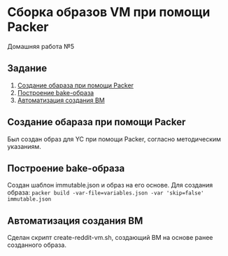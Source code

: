 # Сборка образов VM при помощи Packer
Домашняя работа №5

## Задание
1. [Создание обараза при помощи Packer](#chapter-0)
2. [Построение bake-образа](#chapter-1)
3. [Автоматизация создания ВМ](#chapter-2)

<a id="chapter-0"></a>
## Создание обараза при помощи Packer

Был создан образ для YC при помощи Packer, согласно методическим указаниям.

<a id="chapter-1"></a>
## Построение bake-образа

Создан шаблон immutable.json и образ на его основе.
Для создания образа:
```packer build -var-file=variables.json -var 'skip=false' immutable.json```

<a id="chapter-2"></a>
## Автоматизация создания ВМ

Сделан скрипт create-reddit-vm.sh, создающий ВМ на основе ранее созданного образа.
